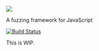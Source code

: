 ![](http://people.mozilla.com/~cdiehl/img/octo.png)


A fuzzing framework for JavaScript

[![Build Status](https://api.travis-ci.org/MozillaSecurity/octo.svg?branch=master)](https://travis-ci.org/MozillaSecurity/octo)




This is WIP.




